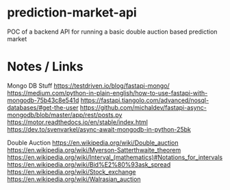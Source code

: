 # prediction-market-api
POC of a backend API for running a basic double auction based prediction market

# Notes / Links
Mongo DB Stuff
https://testdriven.io/blog/fastapi-mongo/
https://medium.com/python-in-plain-english/how-to-use-fastapi-with-mongodb-75b43c8e541d
https://fastapi.tiangolo.com/advanced/nosql-databases/#get-the-user
https://github.com/michaldev/fastapi-async-mongodb/blob/master/app/rest/posts.py
https://motor.readthedocs.io/en/stable/index.html
https://dev.to/svenvarkel/async-await-mongodb-in-python-25bk

Double Auction
https://en.wikipedia.org/wiki/Double_auction
https://en.wikipedia.org/wiki/Myerson-Satterthwaite_theorem
https://en.wikipedia.org/wiki/Interval_(mathematics)#Notations_for_intervals
https://en.wikipedia.org/wiki/Bid%E2%80%93ask_spread
https://en.wikipedia.org/wiki/Stock_exchange
https://en.wikipedia.org/wiki/Walrasian_auction
